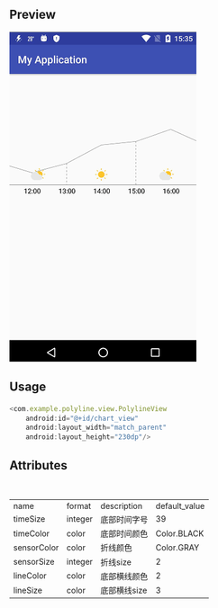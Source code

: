 ## Preview
![image](https://github.com/1325679717/PolylineView/blob/master/gif/polyline.gif) 
## Usage


```javascript
<com.example.polyline.view.PolylineView
    android:id="@+id/chart_view"
    android:layout_width="match_parent"
    android:layout_height="230dp"/>

```
## Attributes
<table>
    <tr>
        <td> name</td>
        <td> format</td>
        <td>description</td>
        <td>default_value</td>
    </tr>
    <tr>
        <td>timeSize</td>
        <td>integer</td>
        <td>底部时间字号</td>
        <td>39</td>
    </tr>
    <tr>
        <td>timeColor</td>
        <td>color</td>
        <td>底部时间颜色</td>
        <td>Color.BLACK</td>
    </tr>    
    <tr>
        <td>sensorColor</td>
        <td>color</td>
        <td>折线颜色</td>
        <td>Color.GRAY</td>
    </tr>
    <tr>
        <td>sensorSize</td>
        <td>integer</td>
        <td>折线size</td>
        <td>2</td>
    </tr>
    <tr>
        <td>lineColor</td>
        <td>color</td>
        <td>底部横线颜色</td>
        <td>2</td>
    </tr>
    <tr>
        <td>lineSize</td>
        <td>color</td>
        <td>底部横线size</td>
        <td>3</td>
    </tr>
</table>
